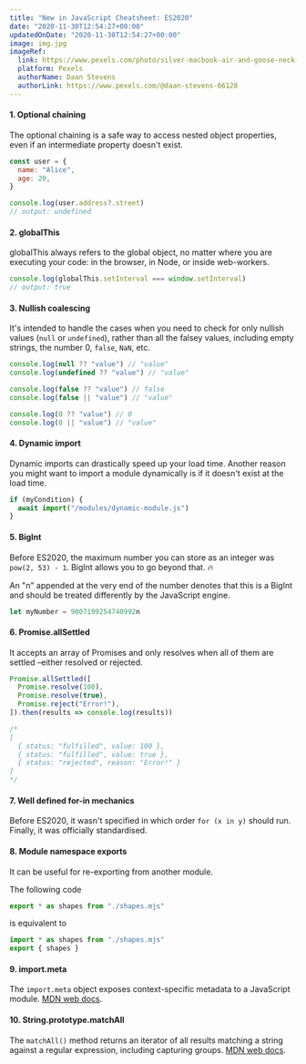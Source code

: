 ```yaml
---
title: "New in JavaScript Cheatsheet: ES2020"
date: "2020-11-30T12:54:27+00:00"
updatedOnDate: "2020-11-30T12:54:27+00:00"
image: img.jpg
imageRef:
  link: https://www.pexels.com/photo/silver-macbook-air-and-goose-neck-lamp-939331/
  platform: Pexels
  authorName: Daan Stevens
  authorLink: https://www.pexels.com/@daan-stevens-66128
---
```


#### 1. Optional chaining

The optional chaining is a safe way to access nested object properties, even if an intermediate property doesn't exist.

```javascript
const user = {
  name: "Alice",
  age: 20,
}

console.log(user.address?.street)
// output: undefined
```

#### 2. globalThis

globalThis always refers to the global object, no matter where you are executing your code: in the browser, in Node, or inside web-workers.

```javascript
console.log(globalThis.setInterval === window.setInterval)
// output: true
```

#### 3. Nullish coalescing

It's intended to handle the cases when you need to check for only nullish values (`null` or `undefined`), rather than all the falsey values, including empty strings, the number 0, `false`, `NaN`, etc.

```javascript
console.log(null ?? "value") // "value"
console.log(undefined ?? "value") // "value"

console.log(false ?? "value") // false
console.log(false || "value") // "value"

console.log(0 ?? "value") // 0
console.log(0 || "value") // "value"
```

#### 4. Dynamic import

Dynamic imports can drastically speed up your load time. Another reason you might want to import a module dynamically is if it doesn't exist at the load time.

```javascript
if (myCondition) {
  await import("/modules/dynamic-module.js")
}
```

#### 5. BigInt

Before ES2020, the maximum number you can store as an integer was `pow(2, 53) - 1`. BigInt allows you to go beyond that. 🔥

An "n" appended at the very end of the number denotes that this is a BigInt and should be treated differently by the JavaScript engine.

```javascript
let myNumber = 9007199254740992n
```

#### 6. Promise.allSettled

It accepts an array of Promises and only resolves when all of them are settled –either resolved or rejected.

```javascript
Promise.allSettled([
  Promise.resolve(100),
  Promise.resolve(true),
  Promise.reject("Error!"),
]).then(results => console.log(results))

/*
[
  { status: "fulfilled", value: 100 },
  { status: "fulfilled", value: true },
  { status: "rejected", reason: "Error!" }
]
*/
```

#### 7. Well defined for-in mechanics

Before ES2020, it wasn't specified in which order `for (x in y)` should run. Finally, it was officially standardised.

#### 8. Module namespace exports

It can be useful for re-exporting from another module.

The following code

```javascript
export * as shapes from "./shapes.mjs"
```

is equivalent to

```javascript
import * as shapes from "./shapes.mjs"
export { shapes }
```

#### 9. import.meta

The `import.meta` object exposes context-specific metadata to a JavaScript module. [MDN web docs](https://developer.mozilla.org/en-US/docs/Web/JavaScript/Reference/Statements/import.meta).

#### 10. String.prototype.matchAll

The `matchAll()` method returns an iterator of all results matching a string against a regular expression, including capturing groups. [MDN web docs](https://developer.mozilla.org/en-US/docs/Web/JavaScript/Reference/Global_Objects/String/matchAll).
